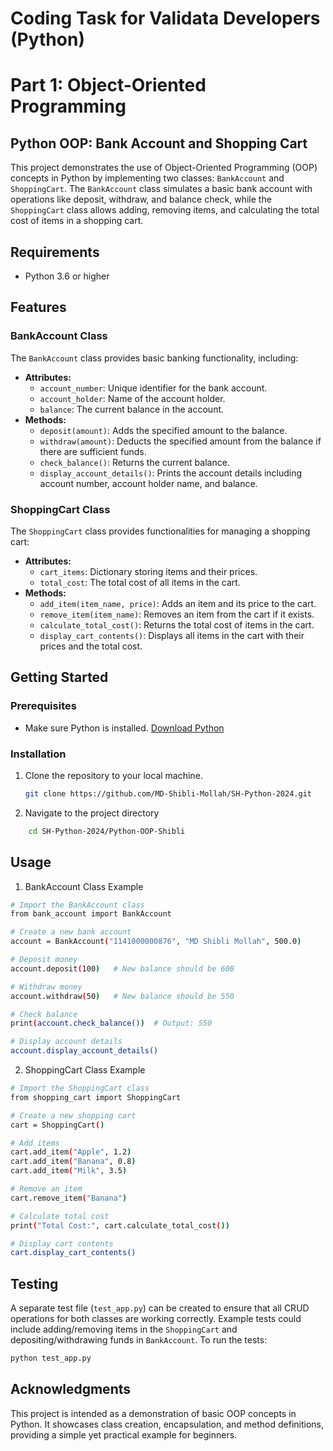 # Coding Task for Validata Developers (Python)
# Part 1: Object-Oriented Programming

## Python OOP: Bank Account and Shopping Cart

This project demonstrates the use of Object-Oriented Programming (OOP) concepts in Python by implementing two classes: `BankAccount` and `ShoppingCart`. The `BankAccount` class simulates a basic bank account with operations like deposit, withdraw, and balance check, while the `ShoppingCart` class allows adding, removing items, and calculating the total cost of items in a shopping cart.

## Requirements
- Python 3.6 or higher

## Features

### BankAccount Class
The `BankAccount` class provides basic banking functionality, including:
- **Attributes:**
  - `account_number`: Unique identifier for the bank account.
  - `account_holder`: Name of the account holder.
  - `balance`: The current balance in the account.
- **Methods:**
  - `deposit(amount)`: Adds the specified amount to the balance.
  - `withdraw(amount)`: Deducts the specified amount from the balance if there are sufficient funds.
  - `check_balance()`: Returns the current balance.
  - `display_account_details()`: Prints the account details including account number, account holder name, and balance.

### ShoppingCart Class
The `ShoppingCart` class provides functionalities for managing a shopping cart:
- **Attributes:**
  - `cart_items`: Dictionary storing items and their prices.
  - `total_cost`: The total cost of all items in the cart.
- **Methods:**
  - `add_item(item_name, price)`: Adds an item and its price to the cart.
  - `remove_item(item_name)`: Removes an item from the cart if it exists.
  - `calculate_total_cost()`: Returns the total cost of items in the cart.
  - `display_cart_contents()`: Displays all items in the cart with their prices and the total cost.

## Getting Started

### Prerequisites
- Make sure Python is installed. [Download Python](https://www.python.org/downloads/)

### Installation
1. Clone the repository to your local machine.
   ```bash
   git clone https://github.com/MD-Shibli-Mollah/SH-Python-2024.git
   ```
2. Navigate to the project directory
```bash
    cd SH-Python-2024/Python-OOP-Shibli
```
## Usage
1. BankAccount Class Example
```bash
# Import the BankAccount class
from bank_account import BankAccount

# Create a new bank account
account = BankAccount("1141000000876", "MD Shibli Mollah", 500.0)

# Deposit money
account.deposit(100)   # New balance should be 600

# Withdraw money
account.withdraw(50)   # New balance should be 550

# Check balance
print(account.check_balance())  # Output: 550

# Display account details
account.display_account_details()
```

2. ShoppingCart Class Example
```bash
# Import the ShoppingCart class
from shopping_cart import ShoppingCart

# Create a new shopping cart
cart = ShoppingCart()

# Add items
cart.add_item("Apple", 1.2)
cart.add_item("Banana", 0.8)
cart.add_item("Milk", 3.5)

# Remove an item
cart.remove_item("Banana")

# Calculate total cost
print("Total Cost:", cart.calculate_total_cost())

# Display cart contents
cart.display_cart_contents()
```
## Testing
A separate test file (`test_app.py`) can be created to ensure that all CRUD operations for both classes are working correctly. Example tests could include adding/removing items in the `ShoppingCart` and depositing/withdrawing funds in `BankAccount`.
To run the tests:
```bash
python test_app.py
```
## Acknowledgments
This project is intended as a demonstration of basic OOP concepts in Python. It showcases class creation, encapsulation, and method definitions, providing a simple yet practical example for beginners.